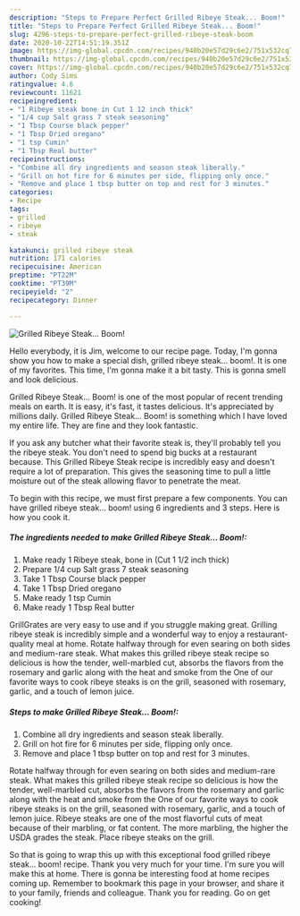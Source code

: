 ```yaml
---
description: "Steps to Prepare Perfect Grilled Ribeye Steak... Boom!"
title: "Steps to Prepare Perfect Grilled Ribeye Steak... Boom!"
slug: 4296-steps-to-prepare-perfect-grilled-ribeye-steak-boom
date: 2020-10-22T14:51:19.351Z
image: https://img-global.cpcdn.com/recipes/940b20e57d29c6e2/751x532cq70/grilled-ribeye-steak-boom-recipe-main-photo.jpg
thumbnail: https://img-global.cpcdn.com/recipes/940b20e57d29c6e2/751x532cq70/grilled-ribeye-steak-boom-recipe-main-photo.jpg
cover: https://img-global.cpcdn.com/recipes/940b20e57d29c6e2/751x532cq70/grilled-ribeye-steak-boom-recipe-main-photo.jpg
author: Cody Sims
ratingvalue: 4.6
reviewcount: 11621
recipeingredient:
- "1 Ribeye steak bone in Cut 1 12 inch thick"
- "1/4 cup Salt grass 7 steak seasoning"
- "1 Tbsp Course black pepper"
- "1 Tbsp Dried oregano"
- "1 tsp Cumin"
- "1 Tbsp Real butter"
recipeinstructions:
- "Combine all dry ingredients and season steak liberally."
- "Grill on hot fire for 6 minutes per side, flipping only once."
- "Remove and place 1 tbsp butter on top and rest for 3 minutes."
categories:
- Recipe
tags:
- grilled
- ribeye
- steak

katakunci: grilled ribeye steak 
nutrition: 171 calories
recipecuisine: American
preptime: "PT22M"
cooktime: "PT39M"
recipeyield: "2"
recipecategory: Dinner

---
```



![Grilled Ribeye Steak... Boom!](https://img-global.cpcdn.com/recipes/940b20e57d29c6e2/751x532cq70/grilled-ribeye-steak-boom-recipe-main-photo.jpg)

Hello everybody, it is Jim, welcome to our recipe page. Today, I'm gonna show you how to make a special dish, grilled ribeye steak... boom!. It is one of my favorites. This time, I'm gonna make it a bit tasty. This is gonna smell and look delicious.

Grilled Ribeye Steak... Boom! is one of the most popular of recent trending meals on earth. It is easy, it's fast, it tastes delicious. It's appreciated by millions daily. Grilled Ribeye Steak... Boom! is something which I have loved my entire life. They are fine and they look fantastic.

If you ask any butcher what their favorite steak is, they&#39;ll probably tell you the ribeye steak. You don&#39;t need to spend big bucks at a restaurant because. This Grilled Ribeye Steak recipe is incredibly easy and doesn&#39;t require a lot of preparation. This gives the seasoning time to pull a little moisture out of the steak allowing flavor to penetrate the meat.


To begin with this recipe, we must first prepare a few components. You can have grilled ribeye steak... boom! using 6 ingredients and 3 steps. Here is how you cook it.

<!--inarticleads1-->

##### The ingredients needed to make Grilled Ribeye Steak... Boom!:

1. Make ready 1 Ribeye steak, bone in (Cut 1 1/2 inch thick)
1. Prepare 1/4 cup Salt grass 7 steak seasoning
1. Take 1 Tbsp Course black pepper
1. Take 1 Tbsp Dried oregano
1. Make ready 1 tsp Cumin
1. Make ready 1 Tbsp Real butter


GrillGrates are very easy to use and if you struggle making great. Grilling ribeye steak is incredibly simple and a wonderful way to enjoy a restaurant-quality meal at home. Rotate halfway through for even searing on both sides and medium-rare steak. What makes this grilled ribeye steak recipe so delicious is how the tender, well-marbled cut, absorbs the flavors from the rosemary and garlic along with the heat and smoke from the One of our favorite ways to cook ribeye steaks is on the grill, seasoned with rosemary, garlic, and a touch of lemon juice. 

<!--inarticleads2-->

##### Steps to make Grilled Ribeye Steak... Boom!:

1. Combine all dry ingredients and season steak liberally.
1. Grill on hot fire for 6 minutes per side, flipping only once.
1. Remove and place 1 tbsp butter on top and rest for 3 minutes.


Rotate halfway through for even searing on both sides and medium-rare steak. What makes this grilled ribeye steak recipe so delicious is how the tender, well-marbled cut, absorbs the flavors from the rosemary and garlic along with the heat and smoke from the One of our favorite ways to cook ribeye steaks is on the grill, seasoned with rosemary, garlic, and a touch of lemon juice. Ribeye steaks are one of the most flavorful cuts of meat because of their marbling, or fat content. The more marbling, the higher the USDA grades the steak. Place ribeye steaks on the grill. 

So that is going to wrap this up with this exceptional food grilled ribeye steak... boom! recipe. Thank you very much for your time. I'm sure you will make this at home. There is gonna be interesting food at home recipes coming up. Remember to bookmark this page in your browser, and share it to your family, friends and colleague. Thank you for reading. Go on get cooking!
